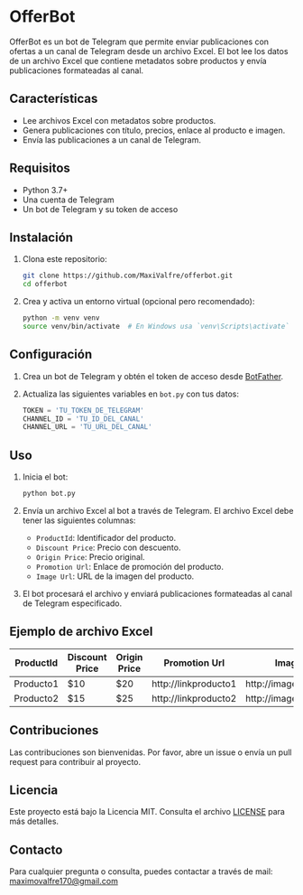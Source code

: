 # OfferBot

OfferBot es un bot de Telegram que permite enviar publicaciones con ofertas a un canal de Telegram desde un archivo Excel. El bot lee los datos de un archivo Excel que contiene metadatos sobre productos y envía publicaciones formateadas al canal.

## Características

- Lee archivos Excel con metadatos sobre productos.
- Genera publicaciones con título, precios, enlace al producto e imagen.
- Envía las publicaciones a un canal de Telegram.

## Requisitos

- Python 3.7+
- Una cuenta de Telegram
- Un bot de Telegram y su token de acceso

## Instalación

1. Clona este repositorio:
    ```sh
    git clone https://github.com/MaxiValfre/offerbot.git
    cd offerbot
    ```

2. Crea y activa un entorno virtual (opcional pero recomendado):
    ```sh
    python -m venv venv
    source venv/bin/activate  # En Windows usa `venv\Scripts\activate`
    ```



## Configuración

1. Crea un bot de Telegram y obtén el token de acceso desde [BotFather](https://core.telegram.org/bots#botfather).

2. Actualiza las siguientes variables en `bot.py` con tus datos:

    ```python
    TOKEN = 'TU_TOKEN_DE_TELEGRAM'
    CHANNEL_ID = 'TU_ID_DEL_CANAL'
    CHANNEL_URL = 'TU_URL_DEL_CANAL'
    ```

## Uso

1. Inicia el bot:
    ```sh
    python bot.py
    ```

2. Envía un archivo Excel al bot a través de Telegram. El archivo Excel debe tener las siguientes columnas:
    - `ProductId`: Identificador del producto.
    - `Discount Price`: Precio con descuento.
    - `Origin Price`: Precio original.
    - `Promotion Url`: Enlace de promoción del producto.
    - `Image Url`: URL de la imagen del producto.

3. El bot procesará el archivo y enviará publicaciones formateadas al canal de Telegram especificado.

## Ejemplo de archivo Excel

| ProductId | Discount Price | Origin Price | Promotion Url       | Image Url              |
|-----------|----------------|--------------|---------------------|------------------------|
| Producto1 | $10            | $20          | http://linkproducto1 | http://imagenproducto1 |
| Producto2 | $15            | $25          | http://linkproducto2 | http://imagenproducto2 |

## Contribuciones

Las contribuciones son bienvenidas. Por favor, abre un issue o envía un pull request para contribuir al proyecto.

## Licencia

Este proyecto está bajo la Licencia MIT. Consulta el archivo [LICENSE](LICENSE) para más detalles.

## Contacto

Para cualquier pregunta o consulta, puedes contactar a través de mail: maximovalfre170@gmail.com

